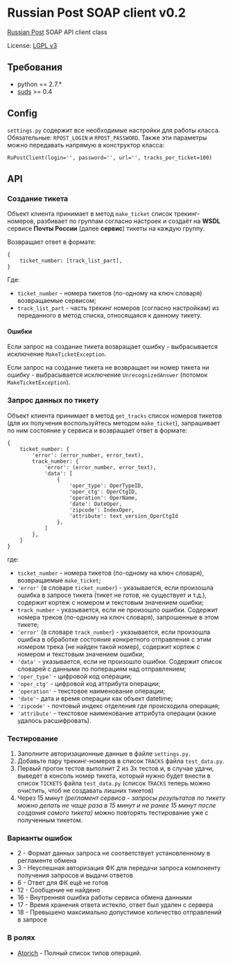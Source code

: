 Russian Post SOAP client v0.2
=============================

[Russian Post](http://www.russianpost.ru/) SOAP API client class

License: [LGPL v3](http://opensource.org/licenses/LGPL-3.0)

Требования
----------

* python == 2.7.*
* [suds](http://pypi.python.org/pypi/suds/0.4) >= 0.4

Config
------

`settings.py` содержит все необходимые настройки для работы класса.
Обязательные: `RPOST_LOGIN` и `RPOST_PASSWORD`. Также
эти параметры можно передавать напрямую в конструктор класса:

    RuPostClient(login='', password='', url='', tracks_per_ticket=100)

API
----

### Создание тикета

Объект клиента принимает в метод `make_ticket` список трекинг-номеров,
разбивает по группам согласно настроек и создаёт на **WSDL** сервисе **Почты
России** (далее **сервис**) тикеты на каждую группу.

Возвращает ответ в формате:

    {
        ticket_number: [track_list_part],
    }

Где:

* `ticket_number` - номера тикетов (по-одному на ключ словаря) возвращаемые
сервисом;
* `track_list_part` - часть трекинг номеров (согласно настройкам) из
переданного в метод списка, относящаяся к данному тикету.

#### Ошибки

Если запрос на создание тикета возвращает ошибку - выбрасывается
исключение `MakeTicketException`.

Если запрос на создание тикета не возвращает ни номер тикета ни ошибку -
выбрасывается исключение `UnrecognizedAnswer` (потомок `MakeTicketException`).

### Запрос данных по тикету

Объект клиента принимает в метод `get_tracks` список номеров тикетов (для их
получения воспользуйтесь методом `make_ticket`), запрашивает по ним состояние
у сервиса и возвращает ответ в формате:

    {
        ticket_number: {
            'error': (error_number, error_text),
            track_number: {
                'error': (error_number, error_text),
                'data': [
                    {
                        'oper_type': OperTypeID,
                        'oper_ctg': OperCtgID,
                        'operation': OperName,
                        'date': DateOper,
                        'zipcode': IndexOper,
                        'attribute': text_version_OperCtgId
                    },
                ]
            },
        }
    }

где:

* `ticket_number` - номера тикетов (по-одному на ключ словаря), возвращаемые
`make_ticket`;
* `'error'` (в словаре `ticket_number`) - указывается, если произошла ошибка
в запросе тикета (тикет не готов, не существует и т.д.), содержит кортеж с
номером и текстовым значением ошибки;
* `track_number` - указывается, если не произошло ошибки. Содержит номера
треков (по-одному на ключ словаря), запрошенные в этом тикете;
* `'error'` (в словаре `track_number`) - указывается, если произошла ошибка в
обработке состояния конкретного отправления с этим номером трека (не найден
такой номер), содержит кортеж с номером и текстовым значением ошибки;
* `'data'` - указывается, если не произошло ошибки. Содержит список словарей с
данными по поперациям над отправлением;
* `'oper_type'` - цифровой код операции;
* `'oper_ctg'` - цифровой код аттрибута операции;
* `'operation'` - текстовое наименование операции;
* `'date'`- дата и время операции как объект datetime;
* `'zipcode'` - почтовый индекс отделения где происходила операция;
* `'attribute'` - текстовое наименование аттрибута операции (какие удалось
расшифровать).

### Тестирование

1. Заполните авторизационные данные в файле `settings.py`.
1. Добавьте пару трекинг-номеров в список `TRACKS` файла `test_data.py`.
1. Первый прогон тестов выполнит 2 из 3х тестов и, в случае удачи, выведет в
консоль номер тикета, который нужно будет внести в список `TICKETS` файла
`test_data.py` (список `TRACKS` теперь можно очистить, чтоб не создавать
лишних тикетов)
1. Через 15 минут *(регламент сервиса - запросы результатов по тикету
можно делать не чаще раза в 15 минут и не ранее 15 минут после создания
самого тикета)* можно повторять тестирование уже с полученным тикетом.

### Варианты ошибок

* 2 - Формат данных запроса не соответствует установленному в регламенте обмена
* 3 - Неуспешная авторизация ФК для передачи запроса компоненту получения
запросов и выдачи ответов
* 6 - Ответ для ФК ещё не готов
* 12 - Сообщение не найдено
* 16 - Внутренняя ошибка работы сервиса обмена данными
* 17 - Время хранения ответа истекло, ответ был удален с сервера
* 18 - Превышено максимально допустимое количество отправлений в запросе

### В ролях

* [Atorich](https://github.com/Atorich) - Полный список типов операций.
